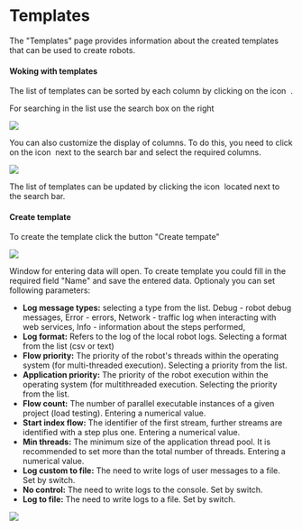 # Templates

The "Templates" page provides information about the created templates that can be used to create robots.

#### **Woking with templates**

The list of templates can be sorted by each column by clicking on the icon <img src="../../.gitbook/assets/image (130).png" alt="" data-size="line"> .&#x20;

For searching in the list use the search box on the right&#x20;

![](<../../.gitbook/assets/image (258).png>)

You can also customize the display of columns. To do this, you need to click on the icon <img src="../../.gitbook/assets/image (187).png" alt="" data-size="line"> next to the search bar and select the required columns.

![](<../../.gitbook/assets/image (143).png>)

The list of templates can be updated by clicking the icon <img src="../../.gitbook/assets/image (139).png" alt="" data-size="line">  located next to the search bar.

#### Create template

To create the template click the button "Create tempate"&#x20;

![](<../../.gitbook/assets/image (123).png>)

Window for entering data will open. To create template you could fill in the required field "Name" and save the entered data. Optionaly you can set following parameters:

* **Log message types:** selecting a type from the list. Debug - robot debug messages, Error - errors, Network - traffic log when interacting with web services, Info - information about the steps performed,
* **Log format:** Refers to the log of the local robot logs. Selecting a format from the list (csv or text)
* **Flow priority:** The priority of the robot's threads within the operating system (for multi-threaded execution). Selecting a priority from the list.
* **Application priority:** The priority of the robot execution within the operating system (for multithreaded execution. Selecting the priority from the list.
* **Flow count:** The number of parallel executable instances of a given project (load testing). Entering a numerical value.
* **Start index flow:** The identifier of the first stream, further streams are identified with a step plus one. Entering a numerical value.
* **Min threads:** The minimum size of the application thread pool. It is recommended to set more than the total number of threads. Entering a numerical value.
* **Log custom to file:** The need to write logs of user messages to a file. Set by switch.
* **No control:** The need to write logs to the console. Set by switch.
* **Log to file:** The need to write logs to a file. Set by switch.

![](<../../.gitbook/assets/image (306).png>)
